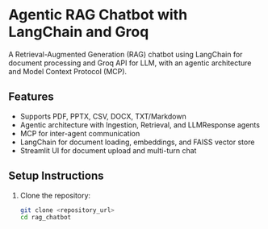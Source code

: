 # Agentic RAG Chatbot with LangChain and Groq

A Retrieval-Augmented Generation (RAG) chatbot using LangChain for document processing and Groq API for LLM, with an agentic architecture and Model Context Protocol (MCP).

## Features
- Supports PDF, PPTX, CSV, DOCX, TXT/Markdown
- Agentic architecture with Ingestion, Retrieval, and LLMResponse agents
- MCP for inter-agent communication
- LangChain for document loading, embeddings, and FAISS vector store
- Streamlit UI for document upload and multi-turn chat

## Setup Instructions
1. Clone the repository:
   ```bash
   git clone <repository_url>
   cd rag_chatbot
